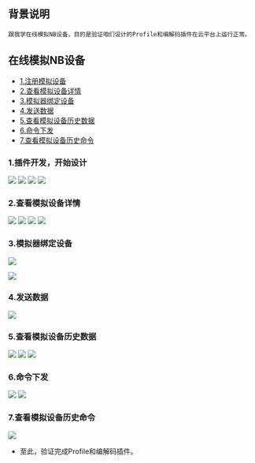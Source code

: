## 背景说明

	跟我学在线模拟NB设备，目的是验证咱们设计的Profile和编解码插件在云平台上运行正常。


## 在线模拟NB设备

* [1.注册模拟设备](#1)
* [2.查看模拟设备详情](#2)
* [3.模拟器绑定设备](#3)
* [4.发送数据](#4)
* [5.查看模拟设备历史数据](#5)
* [6.命令下发](#6)
* [7.查看模拟设备历史命令](#7)

<h3 id="1">1.插件开发，开始设计</h3>

![](./meta/20180522/onlinesimu/SUYAI02268.png)
![](./meta/20180522/onlinesimu/SUYAI02269.png)
![](./meta/20180522/onlinesimu/SUYAI02270.png)
![](./meta/20180522/onlinesimu/SUYAI02271.png)

<h3 id="2">2.查看模拟设备详情</h3>

![](./meta/20180522/onlinesimu/SUYAI02272.png)
![](./meta/20180522/onlinesimu/SUYAI02273.png)
![](./meta/20180522/onlinesimu/SUYAI02274.png)
![](./meta/20180522/onlinesimu/SUYAI02275.png)

<h3 id="3">3.模拟器绑定设备</h3>

![](./meta/20180522/onlinesimu/SUYAI02275_1.png)

![](./meta/20180522/onlinesimu/SUYAI02276.png)

<h3 id="4">4.发送数据</h3>

![](./meta/20180522/onlinesimu/SUYAI02279.png)

<h3 id="5">5.查看模拟设备历史数据</h3>

![](./meta/20180522/onlinesimu/SUYAI02281.png)
![](./meta/20180522/onlinesimu/SUYAI02282.png)
![](./meta/20180522/onlinesimu/SUYAI02283.png)

<h3 id="6">6.命令下发</h3>

![](./meta/20180522/onlinesimu/SUYAI02284.png)
![](./meta/20180522/onlinesimu/SUYAI02286.png)

<h3 id="7">7.查看模拟设备历史命令</h3>

![](./meta/20180522/onlinesimu/SUYAI02287.png)

- 至此，验证完成Profile和编解码插件。
